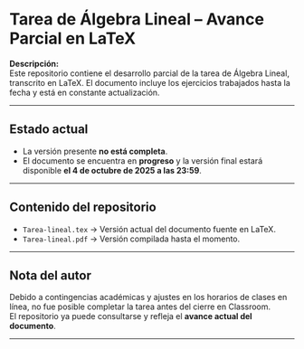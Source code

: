 # Tarea de Álgebra Lineal – Avance Parcial en LaTeX

**Descripción:**  
Este repositorio contiene el desarrollo parcial de la tarea de Álgebra Lineal, transcrito en LaTeX. El documento incluye los ejercicios trabajados hasta la fecha y está en constante actualización.

---

## Estado actual
- La versión presente **no está completa**.
- El documento se encuentra en **progreso** y la versión final estará disponible **el 4 de octubre de 2025 a las 23:59**.

---

## Contenido del repositorio
- `Tarea-lineal.tex` → Versión actual del documento fuente en LaTeX.  
- `Tarea-lineal.pdf` → Versión compilada hasta el momento.  

---

## Nota del autor
Debido a contingencias académicas y ajustes en los horarios de clases en línea, no fue posible completar la tarea antes del cierre en Classroom.  
El repositorio ya puede consultarse y refleja el **avance actual del documento**.

---



